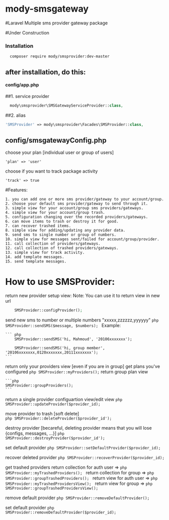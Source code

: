 # mody-smsgateway


#Laravel Multiple sms provider gateway package

#Under Construction

### Installation
      composer require mody/smsprovider:dev-master 


## after installation, do this:

#### config/app.php
  ##1. service provider 
``` php
  mody\smsprovider\SMSGatewayServiceProvider::class,
```
  ##2. alias
  ```php
  'SMSProvider' => mody\smsprovider\Facades\SMSProvider::class,
```
## config/smsgatewayConfig.php

choose your plan [individual user or group of users]
    
    'plan' => 'user'
    
choose if you want to track package activity
    
    'track' => true
    
#Features:
 ```
 1. you can add one or more sms provider/gateway to your account/group.
 2. choose your default sms provider/gateway to send through it.
 3. simple view for your account/group sms providers/gateways.
 4. simple view for your account/group trash.
 5. configuration changing over the recorded providers/gateways.
 6. can move items to trash or destroy it for good.
 7. can recover trashed items.
 8. simple view for adding/updating any provider data.
 9. send sms to single number or group of numbers.
 10. simple view for messages sent/failed for account/group/provider. 
 11. call collection of providers/gateways.
 12. call collection of trashed providers/gateways.
 13. simple view for track activity.
 14. add template messages.
 15. send template messages.
 ```
# How to use SMSProvider:

return new provider setup view:
    Note: You can use it to return view in new url
	
```php
	SMSProvider::configProvider();
```
	
send new sms to number or multiple numbers "xxxxx,zzzzzz,yyyyyy"
	```php
	SMSProvider::sendSMS($message, $numbers);
	```
	Example:
	
	``` php	
		SMSProvider::sendSMS('hi, Mahmoud', '20106xxxxxxx');
	
		SMSProvider::sendSMS('hi, group member', '20106xxxxxxx,0120xxxxxxx,20111xxxxxxx');
	```
		
return only your providers view [even if you are in group]
	get plans you've configured
	``` php
		SMSProvider::myProviders();
	```
	return group plan view
	
	```php
	SMSProvider::groupProviders();
	```
return a single provider configuartion view/edit view
	```php
	SMSProvider::updateProvider($provider_id);
	```
	
move provider to trash [soft delete]  
	```php
	SMSProvider::deleteProvider($provider_id');
	```
	
destroy provider [becareful, deleting provider means that you will lose {configs, messages, ...}]
	```php
	SMSProvider::destroyProvider($provider_id');
	```

set default provider
	```php
	SMSProvider::setDefaultProvider($provider_id);
	```
	
recover deleted provider
	```php
	SMSProvider::recoverProvider($provider_id);
	```
	
get trashed providers 
	return collection for auth user => 
		```php
		SMSProvider::myTrashedProviders();
		```
	return collection for group => 
		```php
		SMSProvider::groupTrashedProviders();
		```
	return view for auth user => 
		```php
		SMSProvider::myTrashedProvidersView();
		```
	return view for group => 
		```php
		SMSProvider::groupTrashedProvidersView();
		```
		
remove default provider 
	```php
	SMSProvider::removeDefaultProvider();
	```
		
set default provider 
	```php
	SMSProvider::removeDefaultProvider($provider_id);
	```
